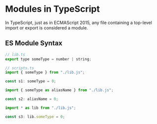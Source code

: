 # Modules in TypeScript

In TypeScript, just as in ECMAScript 2015, any file containing a top-level import or export is considered a module.

## ES Module Syntax

```javascript
// lib.ts
export type someType = number | string;
```

```javascript
// scripts.ts
import { someType } from "./lib.js";

const s1: someType = 0;

import { someType as aliasName } from "./lib.js";

const s2: aliasName = 0;

import * as lib from "./lib.js";

const s3: lib.someType = 0;
```
